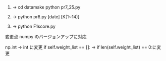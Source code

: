 1.  →
    cd datamake
    python pr7_25.py

2.  →
    python pr8.py [date] [K(1~14)]

3.  →
    python F1score.py

変更点
numpy のバージョンアップに対応

np.int → int に変更
if self.weight_list == []: → if len(self.weight_list) == 0:に変更
